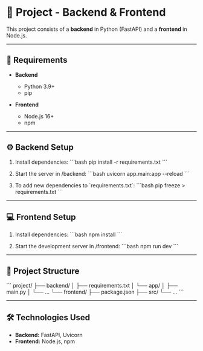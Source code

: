 
# 🚀 Project - Backend & Frontend

This project consists of a **backend** in Python (FastAPI) and a **frontend** in Node.js.

---

## 📌 Requirements

- **Backend**
  - Python 3.9+
  - pip

- **Frontend**
  - Node.js 16+
  - npm

---

## ⚙️ Backend Setup

1. Install dependencies:
   \`\`\`bash
   pip install -r requirements.txt
   \`\`\`

2. Start the server in /backend:
   \`\`\`bash
   uvicorn app.main:app --reload
   \`\`\`

3. To add new dependencies to \`requirements.txt\`:
   \`\`\`bash
   pip freeze > requirements.txt
   \`\`\`

---

## 💻 Frontend Setup

1. Install dependencies:
   \`\`\`bash
   npm install
   \`\`\`

2. Start the development server in /frontend:
   \`\`\`bash
   npm run dev
   \`\`\`

---

## 📂 Project Structure

\`\`\`
project/
├── backend/
│   ├── requirements.txt
│   └── app/
│        ├── main.py
│        └── ...
└── frontend/
    ├── package.json
    ├── src/
    └── ...
\`\`\`

---

## 🛠️ Technologies Used

- **Backend:** FastAPI, Uvicorn
- **Frontend:** Node.js, npm

